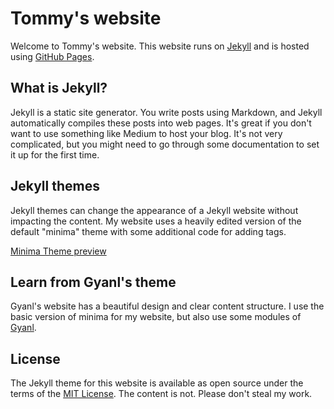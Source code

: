 # Tommy's website

Welcome to Tommy's website. This website runs on [Jekyll](https://jekyllrb.com/) and is hosted using [GitHub Pages](https://pages.github.com/). 

## What is Jekyll?

Jekyll is a static site generator. You write posts using Markdown, and Jekyll automatically compiles these posts into web pages. It's great if you don't want to use something like Medium to host your blog. It's not very complicated, but you might need to go through some documentation to set it up for the first time. 

## Jekyll themes

Jekyll themes can change the appearance of a Jekyll website without impacting the content. My website uses a heavily edited version of the default "minima" theme with some additional code for adding tags.

[Minima Theme preview](https://jekyll.github.io/minima/)

## Learn from Gyanl's theme

Gyanl's website has a beautiful design and clear content structure. I use the basic version of minima for my website, but also use some modules of [Gyanl](https://github.com/gyanl/gyanl.github.io).

## License

The Jekyll theme for this website is available as open source under the terms of the [MIT License](http://opensource.org/licenses/MIT). The content is not. Please don't steal my work.
